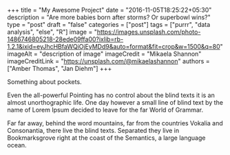 +++
title = "My Awesome Project"
date = "2016-11-05T18:25:22+05:30"
description = "Are more babies born after storms? Or superbowl wins?"
type = "post"
draft = "false"
categories = ["post"]
tags = ["purrr", "data analysis", "else", "R"]
image = "https://images.unsplash.com/photo-1486746805218-28ede09ffa00?ixlib=rb-1.2.1&ixid=eyJhcHBfaWQiOjEyMDd9&auto=format&fit=crop&w=1500&q=80"
imageAlt = "description of image"
imageCredit = "Mikaela Shannon"
imageCreditLink = "https://unsplash.com/@mikaelashannon"
authors = ["Amber Thomas", "Jan Diehm"]
+++

Something about pockets.

Even the all-powerful Pointing has no control about the blind texts it is an almost unorthographic life. One day however a small line of blind text by the name of Lorem Ipsum decided to leave for the far World of Grammar.
<!--more-->

Far far away, behind the word mountains, far from the countries Vokalia and Consonantia, there live the blind texts. Separated they live in Bookmarksgrove right at the coast of the Semantics, a large language ocean.
